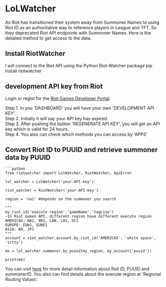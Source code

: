 # LoLWatcher
As Riot has transitioned their system away from Summoner Names to using Riot ID as an authoritative way to reference players in League and TFT. So they deprecated Riot API endpoints with Summoner Names. Here is the detailed method to get access to the data.

## Install RiotWatcher
I will connect to the Riot API using the Python Riot-Watcher package
    pip install riotwatcher

## development API key from Riot
Login or regist for the [Riot Games Developer Portal](https://developer.riotgames.com/).

Step 1. In you 'DASHBOARD' you will have your own 'DEVELOPMENT API KEY'.    
Step 2. Initially it will say your API key has expired.    
Step 3. After pushing the button 'REGENERATE API KEY', you will get an API key which is valid for 24 hours.    
Step 4. You also can check which methods you can access by 'APPS'

## Convert Riot ID to PUUID and retrieve summoner data by PUUID
    ```python
    from riotwatcher import LolWatcher, RiotWatcher, ApiError

    lol_watcher = LolWatcher('your-API-key')

    riot_watcher = RiotWatcher('your-API-key')

    region = 'na1' #depends on the summoner you search    

    """
    by_riot_id('execute region','gameName','tagLine')    
    ~In Riot Games API, different region have different execute region    
    AMERICAS: NA1, BR1, LAN, LAS, OC1    
    EUROPE: EUW1, EUNE1    
    ASIA: KR, JP1    
    """
    account = riot_watcher.account.by_riot_id('AMERICAS', 'white space', 'srtty')

    me = lol_watcher.summoner.by_puuid(my_region, my_account['puuid'])
    
    print(me)
You can visit [here](https://developer.riotgames.com/docs/lol) for more detail information about Roit ID, PUUID and summonerID. You also can find details about the execute region at 'Regional Routing Values'.
